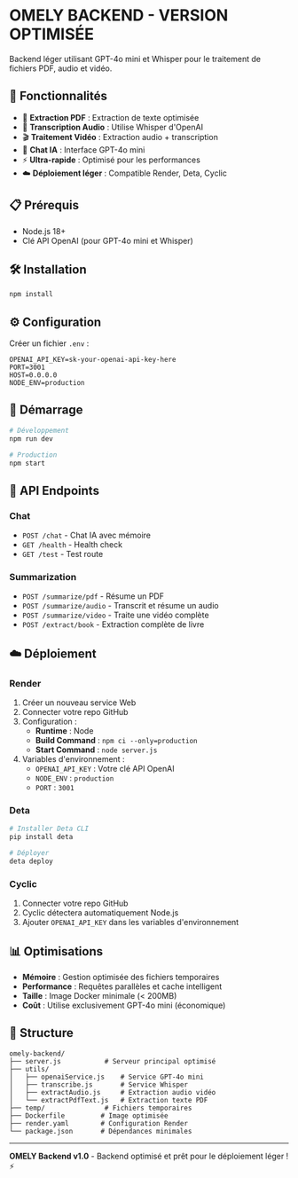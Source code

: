 # OMELY BACKEND - VERSION OPTIMISÉE

Backend léger utilisant GPT-4o mini et Whisper pour le traitement de fichiers PDF, audio et vidéo.

## 🚀 Fonctionnalités

- 📄 **Extraction PDF** : Extraction de texte optimisée
- 🎵 **Transcription Audio** : Utilise Whisper d'OpenAI
- 🎬 **Traitement Vidéo** : Extraction audio + transcription
- 🤖 **Chat IA** : Interface GPT-4o mini
- ⚡ **Ultra-rapide** : Optimisé pour les performances
- ☁️ **Déploiement léger** : Compatible Render, Deta, Cyclic

## 📋 Prérequis

- Node.js 18+
- Clé API OpenAI (pour GPT-4o mini et Whisper)

## 🛠️ Installation

```bash
npm install
```

## ⚙️ Configuration

Créer un fichier `.env` :

```env
OPENAI_API_KEY=sk-your-openai-api-key-here
PORT=3001
HOST=0.0.0.0
NODE_ENV=production
```

## 🚀 Démarrage

```bash
# Développement
npm run dev

# Production
npm start
```

## 📡 API Endpoints

### Chat
- `POST /chat` - Chat IA avec mémoire
- `GET /health` - Health check
- `GET /test` - Test route

### Summarization
- `POST /summarize/pdf` - Résume un PDF
- `POST /summarize/audio` - Transcrit et résume un audio
- `POST /summarize/video` - Traite une vidéo complète
- `POST /extract/book` - Extraction complète de livre

## ☁️ Déploiement

### Render

1. Créer un nouveau service Web
2. Connecter votre repo GitHub
3. Configuration :
   - **Runtime** : Node
   - **Build Command** : `npm ci --only=production`
   - **Start Command** : `node server.js`
4. Variables d'environnement :
   - `OPENAI_API_KEY` : Votre clé API OpenAI
   - `NODE_ENV` : `production`
   - `PORT` : `3001`

### Deta

```bash
# Installer Deta CLI
pip install deta

# Déployer
deta deploy
```

### Cyclic

1. Connecter votre repo GitHub
2. Cyclic détectera automatiquement Node.js
3. Ajouter `OPENAI_API_KEY` dans les variables d'environnement

## 📊 Optimisations

- **Mémoire** : Gestion optimisée des fichiers temporaires
- **Performance** : Requêtes parallèles et cache intelligent
- **Taille** : Image Docker minimale (< 200MB)
- **Coût** : Utilise exclusivement GPT-4o mini (économique)

## 📝 Structure

```
omely-backend/
├── server.js           # Serveur principal optimisé
├── utils/
│   ├── openaiService.js    # Service GPT-4o mini
│   ├── transcribe.js       # Service Whisper
│   ├── extractAudio.js     # Extraction audio vidéo
│   └── extractPdfText.js   # Extraction texte PDF
├── temp/               # Fichiers temporaires
├── Dockerfile         # Image optimisée
├── render.yaml        # Configuration Render
└── package.json       # Dépendances minimales
```

---

**OMELY Backend v1.0** - Backend optimisé et prêt pour le déploiement léger ! ⚡
